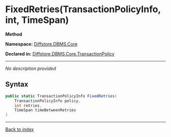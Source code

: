 # FixedRetries(TransactionPolicyInfo, int, TimeSpan)

**Method**

**Namespace:** [Diffstore.DBMS.Core](Diffstore.DBMS.Core.md)

**Declared in:** [Diffstore.DBMS.Core.TransactionPolicy](Diffstore.DBMS.Core.TransactionPolicy.md)

------


*No description provided*

## Syntax

```csharp
public static TransactionPolicyInfo FixedRetries(
	TransactionPolicyInfo policy,
	int retries,
	TimeSpan timeBetweenRetries
)
```

------

[Back to index](index.md)